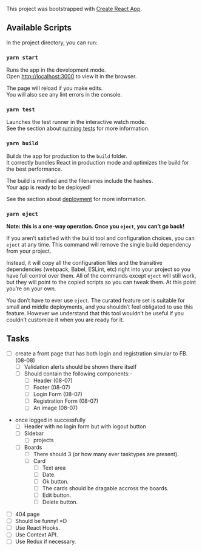 This project was bootstrapped with [Create React App](https://github.com/facebook/create-react-app).

## Available Scripts

In the project directory, you can run:

### `yarn start`

Runs the app in the development mode.<br />
Open [http://localhost:3000](http://localhost:3000) to view it in the browser.

The page will reload if you make edits.<br />
You will also see any lint errors in the console.

### `yarn test`

Launches the test runner in the interactive watch mode.<br />
See the section about [running tests](https://facebook.github.io/create-react-app/docs/running-tests) for more information.

### `yarn build`

Builds the app for production to the `build` folder.<br />
It correctly bundles React in production mode and optimizes the build for the best performance.

The build is minified and the filenames include the hashes.<br />
Your app is ready to be deployed!

See the section about [deployment](https://facebook.github.io/create-react-app/docs/deployment) for more information.

### `yarn eject`

**Note: this is a one-way operation. Once you `eject`, you can’t go back!**

If you aren’t satisfied with the build tool and configuration choices, you can `eject` at any time. This command will remove the single build dependency from your project.

Instead, it will copy all the configuration files and the transitive dependencies (webpack, Babel, ESLint, etc) right into your project so you have full control over them. All of the commands except `eject` will still work, but they will point to the copied scripts so you can tweak them. At this point you’re on your own.

You don’t have to ever use `eject`. The curated feature set is suitable for small and middle deployments, and you shouldn’t feel obligated to use this feature. However we understand that this tool wouldn’t be useful if you couldn’t customize it when you are ready for it.

## Tasks
- [ ] create a front page that has both login and registration simular to FB. (08-08)
  - [ ] Validation alerts should be shown there itself
  - [ ] Should contain the following components:-
    - [ ] Header (08-07)
    - [ ] Footer (08-07)
    - [ ] Login Form (08-07)
    - [ ] Registration Form (08-07)
    - [ ] An image (08-07)
- once logged in successfully
  - [ ] Header with no login form but with logout button
  - [ ] Sidebar
    - [ ] projects
  - [ ] Boards
    - [ ] There should 3 (or how many ever tasktypes are present).
    - [ ] Card
      - [ ] Text area
      - [ ] Date.
      - [ ] Ok button.
      - [ ] The cards should be dragable accross the boards.
      - [ ] Edit button.
      - [ ] Delete button.
 - [ ] 404 page
  - [ ] Should be funny! =D 
- [ ] Use React Hooks.
- [ ] Use Context API.
- [ ] Use Redux if necessary.
